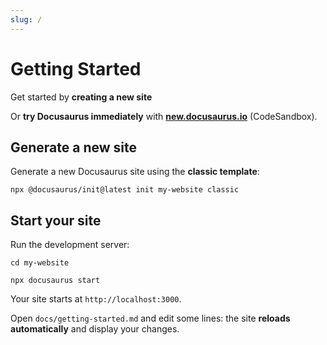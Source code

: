 ```yaml
---
slug: /
---
```


# Getting Started

Get started by **creating a new site**

Or **try Docusaurus immediately** with **[new.docusaurus.io](https://new.docusaurus.io)** (CodeSandbox).

## Generate a new site

Generate a new Docusaurus site using the **classic template**:

```shell
npx @docusaurus/init@latest init my-website classic
```

## Start your site

Run the development server:

```shell
cd my-website

npx docusaurus start
```

Your site starts at `http://localhost:3000`.

Open `docs/getting-started.md` and edit some lines: the site **reloads automatically** and display your changes.
